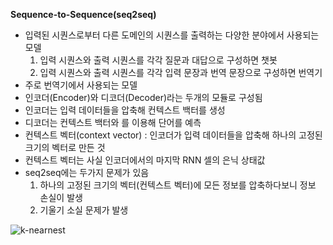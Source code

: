 **Sequence-to-Sequence(seq2seq)**

* 입력된 시퀀스로부터 다른 도메인의 시퀀스를 출력하는 다양한 분야에서 사용되는 모델
  1. 입력 시퀀스와 출력 시퀀스를 각각 질문과 대답으로 구성하면 챗봇
  2. 입력 시퀀스와 출력 시퀀스를 각각 입력 문장과 번역 문장으로 구성하면 번역기
* 주로 번역기에서 사용되는 모델
* 인코더(Encoder)와 디코더(Decoder)라는 두개의 모듈로 구성됨
* 인코더는 입력 데이터들을 압축해 컨텍스트 백터를 생성
* 디코더는 컨텍스트 백터와 <sos>를 이용해 단어를 예측
* 컨텍스트 벡터(context vector) : 인코더가 입력 데이터들을 압축해 하나의 고정된 크기의 벡터로 만든 것
* 컨텍스트 벡터는 사실 인코더에서의 마지막 RNN 셀의 은닉 상태값
* seq2seq에는 두가지 문제가 있음
  1. 하나의 고정된 크기의 벡터(컨텍스트 벡터)에 모든 정보를 압축하다보니 정보 손실이 발생
  2. 기울기 소실 문제가 발생

![k-nearnest](/image/seq2seq.png)









